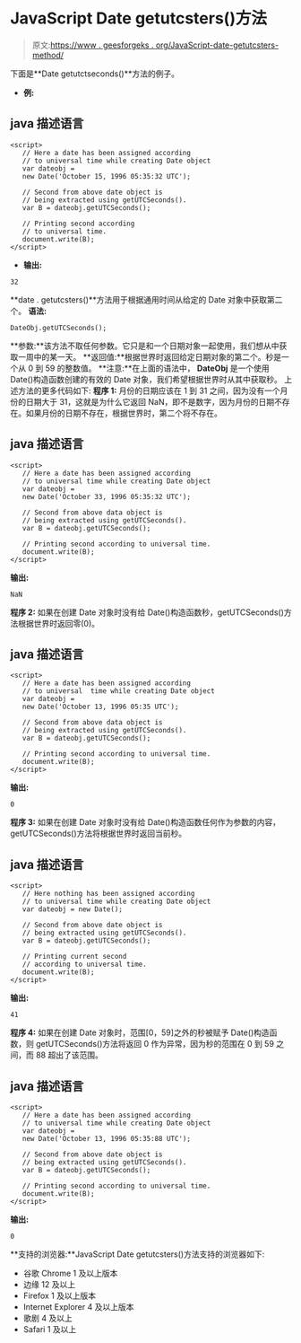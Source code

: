 # JavaScript Date getutcsters()方法

> 原文:[https://www . geesforgeks . org/JavaScript-date-getutcsters-method/](https://www.geeksforgeeks.org/javascript-date-getutcseconds-method/)

下面是**Date getutctseconds()**方法的例子。

*   **例:**

## java 描述语言

```
<script>
   // Here a date has been assigned according
   // to universal time while creating Date object
   var dateobj =
   new Date('October 15, 1996 05:35:32 UTC');

   // Second from above date object is
   // being extracted using getUTCSeconds().
   var B = dateobj.getUTCSeconds();

   // Printing second according
   // to universal time.
   document.write(B);
</script>
```

*   **输出:**

```
32
```

**date . getutcsters()**方法用于根据通用时间从给定的 Date 对象中获取第二个。
**语法:**

```
DateObj.getUTCSeconds();
```

**参数:**该方法不取任何参数。它只是和一个日期对象一起使用，我们想从中获取一周中的某一天。
**返回值:**根据世界时返回给定日期对象的第二个。秒是一个从 0 到 59 的整数值。
**注意:**在上面的语法中， **DateObj** 是一个使用 Date()构造函数创建的有效的 Date 对象，我们希望根据世界时从其中获取秒。
上述方法的更多代码如下:
**程序 1:** 月份的日期应该在 1 到 31 之间，因为没有一个月份的日期大于 31，这就是为什么它返回 NaN，即不是数字，因为月份的日期不存在。如果月份的日期不存在，根据世界时，第二个将不存在。

## java 描述语言

```
<script>
   // Here a date has been assigned according
   // to universal time while creating Date object
   var dateobj =
   new Date('October 33, 1996 05:35:32 UTC');

   // Second from above data object is
   // being extracted using getUTCSeconds().
   var B = dateobj.getUTCSeconds();

   // Printing second according to universal time.
   document.write(B);
</script>
```

**输出:**

```
NaN
```

**程序 2:** 如果在创建 Date 对象时没有给 Date()构造函数秒，getUTCSeconds()方法根据世界时返回零(0)。

## java 描述语言

```
<script>
   // Here a date has been assigned according
   // to universal  time while creating Date object
   var dateobj =
   new Date('October 13, 1996 05:35 UTC');

   // Second from above data object is
   // being extracted using getUTCSeconds().
   var B = dateobj.getUTCSeconds();

   // Printing second according to universal time.
   document.write(B);
</script>
```

**输出:**

```
0
```

**程序 3:** 如果在创建 Date 对象时没有给 Date()构造函数任何作为参数的内容，getUTCSeconds()方法将根据世界时返回当前秒。

## java 描述语言

```
<script>
   // Here nothing has been assigned according
   // to universal time while creating Date object
   var dateobj = new Date();

   // Second from above date object is
   // being extracted using getUTCSeconds().
   var B = dateobj.getUTCSeconds();

   // Printing current second
   // according to universal time.
   document.write(B);
</script>
```

**输出:**

```
41
```

**程序 4:** 如果在创建 Date 对象时，范围[0，59]之外的秒被赋予 Date()构造函数，则 getUTCSeconds()方法将返回 0 作为异常，因为秒的范围在 0 到 59 之间，而 88 超出了该范围。

## java 描述语言

```
<script>
   // Here a date has been assigned according
   // to universal time while creating Date object
   var dateobj = 
   new Date('October 13, 1996 05:35:88 UTC');

   // Second from above date object is
   // being extracted using getUTCSeconds().
   var B = dateobj.getUTCSeconds();

   // Printing second according to universal time.
   document.write(B);
</script>
```

**输出:**

```
0
```

**支持的浏览器:**JavaScript Date getutcsters()方法支持的浏览器如下:

*   谷歌 Chrome 1 及以上版本
*   边缘 12 及以上
*   Firefox 1 及以上版本
*   Internet Explorer 4 及以上版本
*   歌剧 4 及以上
*   Safari 1 及以上